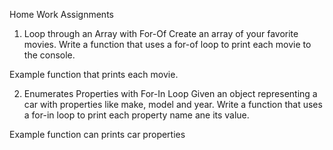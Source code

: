 Home Work Assignments




1. Loop through an Array with For-Of
Create an array of your favorite movies. Write a function that uses a for-of loop to print each movie to the console.

Example function that prints each movie.






2. Enumerates Properties with For-In Loop
Given an object representing a car with properties like make, model and year. Write a function that uses a for-in loop to print each property name ane its value.

Example function can prints car properties